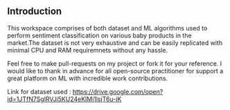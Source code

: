 ## Introduction

This workspace comprises of both dataset and ML algorithms used to perform sentiment classification on various baby products in the market.The dataset is not very exhaustive and can be easily replicated with minimal CPU and RAM requiremnets without any hassle.

Feel free to make pull-requests on my project or fork it for your reference.
I would like to thank in advance for all open-source practitioner for support a great platform on ML with incredible work contributions.


Link for dataset used :
https://drive.google.com/open?id=1JTfN7SglRVJi5KU24eKlMi1lsjT6u-jK
